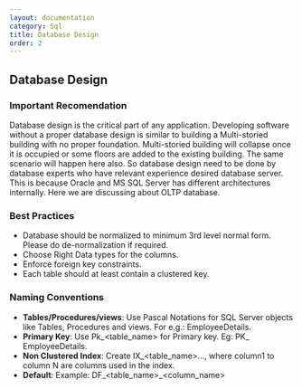 ```yaml
---
layout: documentation
category: Sql
title: Database Design
order: 2
---
```


## Database Design

### Important Recomendation

Database design is the critical part of any application. Developing software without a proper database design is similar to building a Multi-storied building with no proper foundation. Multi-storied building will collapse once it is occupied or some floors are added to the existing building. The same scenario will happen here also. So database design need to be done by database experts who have relevant experience desired database server. This is because Oracle and MS SQL Server has different architectures internally. Here we are discussing about OLTP database.

### Best Practices

  - Database should be normalized to minimum 3rd level normal form. Please do de-normalization if required.
  - Choose Right Data types for the columns.
  - Enforce foreign key constraints.
  - Each table should at least contain a clustered key.
  
### Naming Conventions

  - **Tables/Procedures/views**: Use Pascal Notations for SQL Server objects like Tables, Procedures and views. For e.g.: EmployeeDetails.
  - **Primary Key**: Use Pk_<table_name> for Primary key. Eg: PK_ EmployeeDetails.
  - **Non Clustered Index**: Create IX_<table_name>_<column1>_...<columnN>, where column1 to column N are columns used in the index.
  - **Default**: Example: DF_<table_name>_<column_name>
  
